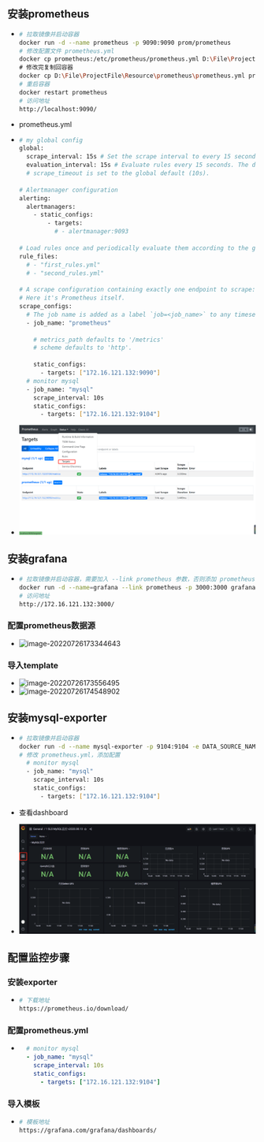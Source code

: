 ## 安装prometheus

* ```bash
  # 拉取镜像并启动容器
  docker run -d --name prometheus -p 9090:9090 prom/prometheus
  # 修改配置文件 prometheus.yml
  docker cp prometheus:/etc/prometheus/prometheus.yml D:\File\ProjectFile\Resource\prometheus\
  # 修改完复制回容器
  docker cp D:\File\ProjectFile\Resource\prometheus\prometheus.yml prometheus:/etc/prometheus/prometheus.yml
  # 重启容器
  docker restart prometheus
  # 访问地址
  http://localhost:9090/
  ```

* prometheus.yml

* ```bash
  # my global config
  global:
    scrape_interval: 15s # Set the scrape interval to every 15 seconds. Default is every 1 minute.
    evaluation_interval: 15s # Evaluate rules every 15 seconds. The default is every 1 minute.
    # scrape_timeout is set to the global default (10s).
  
  # Alertmanager configuration
  alerting:
    alertmanagers:
      - static_configs:
          - targets:
            # - alertmanager:9093
  
  # Load rules once and periodically evaluate them according to the global 'evaluation_interval'.
  rule_files:
    # - "first_rules.yml"
    # - "second_rules.yml"
  
  # A scrape configuration containing exactly one endpoint to scrape:
  # Here it's Prometheus itself.
  scrape_configs:
    # The job name is added as a label `job=<job_name>` to any timeseries scraped from this config.
    - job_name: "prometheus"
  
      # metrics_path defaults to '/metrics'
      # scheme defaults to 'http'.
  
      static_configs:
        - targets: ["172.16.121.132:9090"]
    # monitor mysql
    - job_name: "mysql"
      scrape_interval: 10s
      static_configs:
        - targets: ["172.16.121.132:9104"]  
  ```

* ![image-20220726173059546](../../file/image/docker-grafana-prometheus/image-20220726173059546.png)

## 安装grafana

* ```bash
  # 拉取镜像并启动容器，需要加入 --link prometheus 参数，否则添加 prometheus 报错，406
  docker run -d --name=grafana --link prometheus -p 3000:3000 grafana/grafana
  # 访问地址
  http://172.16.121.132:3000/
  ```

### 配置prometheus数据源

* ![image-20220726173344643](../../file/image/docker-grafana-prometheus/image-20220726173344643.png)

### 导入template

* ![image-20220726173556495](../../file/image/docker-grafana-prometheus/image-20220726173556495.png)
* ![image-20220726174548902](../../file/image/docker-grafana-prometheus/image-20220726174548902.png)

## 安装mysql-exporter

* ```bash
  # 拉取镜像并启动容器
  docker run -d --name mysql-exporter -p 9104:9104 -e DATA_SOURCE_NAME="root:root@(localhost:3306)/mysql" prom/mysqld-exporter
  # 修改 prometheus.yml，添加配置
    # monitor mysql
    - job_name: "mysql"
      scrape_interval: 10s
      static_configs:
        - targets: ["172.16.121.132:9104"] 
  ```

* 查看dashboard

* ![image-20220726173920931](../../file/image/docker-grafana-prometheus/image-20220726173920931.png)

## 配置监控步骤

### 安装exporter

* ```bash
  # 下载地址
  https://prometheus.io/download/
  ```

### 配置prometheus.yml

* ```yaml
    # monitor mysql
    - job_name: "mysql"
      scrape_interval: 10s
      static_configs:
        - targets: ["172.16.121.132:9104"] 
  ```

### 导入模板

* ```bash
  # 模板地址
  https://grafana.com/grafana/dashboards/
  ```